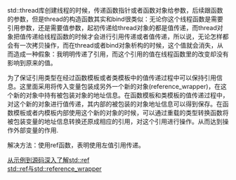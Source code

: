 std::thread库创建线程的时候，传递函数指针或者函数对象给参数，后续跟函数的参数，但是thread的构造函数其实和bind很类似：无论你这个线程函数是需要引用参数，还是需要值参数，起初传递给thread对象的都是值传递，而thread对象把值传递给线程函数的时候才会进行引用传递或者值传递，所以说，无论怎样都会有一次拷贝操作，而在thread或者bind对象析构的时候，这个值就会消失，从而造成一种假象：我明明传递了引用，而这个引用的值在线程函数里的改变却没有影响到原来的值。  

为了保证引用类型在经过函数模板或者类模板中的值传递过程中可以保持引用信息。这里面采用将传入变量包装成另外一个新的对象(reference_wrapper)，在这个新的对象中持有被包装对象的地址信息。在函数模板和类模板的值传递过程中，对这个新的对象进行值传递，其内部的被包装的对象地址信息可以得到保存。在函数模板或者内模板内部使用这个新的对象的时候，可以通过重载的类型转换函数将被包装变量的地址信息转换还原成相应的引用，对这个引用进行操作。从而达到操作外部变量的作用.  

解决方法：使用ref函数，表明使用左值引用传递。


[从示例到源码深入了解std::ref](https://zhuanlan.zhihu.com/p/581739392)  
[std::ref与std::reference_wrapper](https://zhuanlan.zhihu.com/p/654915585)